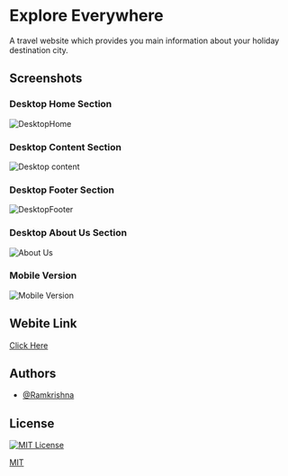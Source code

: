 # Explore Everywhere

A travel website which provides you main information about your holiday destination city.



## Screenshots


### Desktop Home Section

![DesktopHome](https://user-images.githubusercontent.com/106397644/187231057-68386696-036f-48e1-8230-d061385f91b9.png)

### Desktop Content Section

![Desktop content](https://user-images.githubusercontent.com/106397644/187231153-33e2c9a5-a1e4-48b2-830b-869faeb1f29d.jpg)

### Desktop Footer Section 

![DesktopFooter](https://user-images.githubusercontent.com/106397644/187231250-b570026f-40f2-4083-90e0-e518756801cd.jpg)

### Desktop About Us Section

![About Us](https://user-images.githubusercontent.com/106397644/187231295-596f8f06-e9f2-4970-861a-acb8f2095c24.jpg)

### Mobile Version

![Mobile Version](https://user-images.githubusercontent.com/106397644/187231409-6d22526c-2554-461e-8b4f-f34c8e2f5634.jpg)

##  Webite Link

[Click Here](https://incomparable-mousse-9e59ad.netlify.app/)
## Authors

- [@Ramkrishna](https://www.github.com/ramkrishnajha5)


## License


[![MIT License](https://img.shields.io/badge/License-MIT-green.svg)](https://choosealicense.com/licenses/mit/)

[MIT](https://choosealicense.com/licenses/mit/)


